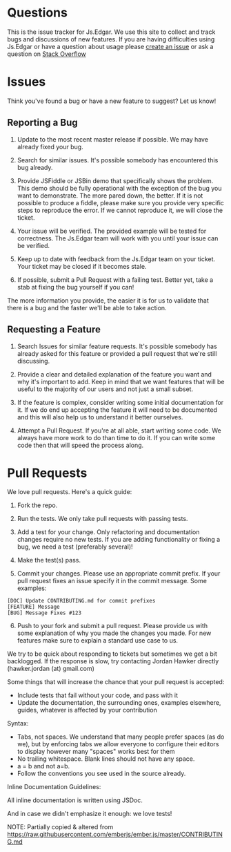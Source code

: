# Questions

This is the issue tracker for Js.Edgar. We use this site
to collect and track bugs and discussions of new features. If you are having
difficulties using Js.Edgar or have a question about usage please 
[create an issue](https://github.com/elwayman02/Js.Edgar/issues/) 
or ask a question on 
[Stack Overflow](http://stackoverflow.com/questions/ask?tags=Js.Edgar+Edgar)

# Issues

Think you've found a bug or have a new feature to suggest? Let us know!

## Reporting a Bug

1. Update to the most recent master release if possible. We may have already
fixed your bug.

2. Search for similar issues. It's possible somebody has encountered
this bug already.

3. Provide JSFiddle or JSBin demo that specifically shows the problem. This
demo should be fully operational with the exception of the bug you want to
demonstrate. The more pared down, the better.
If it is not possible to produce a fiddle, please make sure you provide very
specific steps to reproduce the error. If we cannot reproduce it, we will
close the ticket.

4. Your issue will be verified. The provided example will be tested for
correctness. The Js.Edgar team will work with you until your issue can
be verified.

5. Keep up to date with feedback from the Js.Edgar team on your ticket. Your
ticket may be closed if it becomes stale.

6. If possible, submit a Pull Request with a failing test. Better yet, take
a stab at fixing the bug yourself if you can!

The more information you provide, the easier it is for us to validate that
there is a bug and the faster we'll be able to take action.

## Requesting a Feature

1. Search Issues for similar feature requests. It's possible somebody has
already asked for this feature or provided a pull request that we're still
discussing.

2. Provide a clear and detailed explanation of the feature you want and why
it's important to add. Keep in mind that we want features that will be useful
to the majority of our users and not just a small subset.

3. If the feature is complex, consider writing some initial documentation for
it. If we do end up accepting the feature it will need to be documented and
this will also help us to understand it better ourselves.

4. Attempt a Pull Request. If you're at all able, start writing some code. We
always have more work to do than time to do it. If you can write some code
then that will speed the process along.

# Pull Requests

We love pull requests. Here's a quick guide:

1. Fork the repo.

2. Run the tests. We only take pull requests with passing tests.

3. Add a test for your change. Only refactoring and documentation changes
require no new tests. If you are adding functionality or fixing a bug, we need
a test (preferably several)!

4. Make the test(s) pass.

5. Commit your changes. Please use an appropriate commit prefix.
If your pull request fixes an issue specify it in the commit message. Some examples:

  ```
  [DOC] Update CONTRIBUTING.md for commit prefixes
  [FEATURE] Message
  [BUG] Message Fixes #123
  ```

6. Push to your fork and submit a pull request. Please provide us with some
explanation of why you made the changes you made. For new features make sure to
explain a standard use case to us.

We try to be quick about responding to tickets but sometimes we get a bit
backlogged. If the response is slow, try contacting Jordan Hawker directly (hawker.jordan (at) gmail.com)

Some things that will increase the chance that your pull request is accepted:

* Include tests that fail without your code, and pass with it
* Update the documentation, the surrounding ones, examples elsewhere, guides,
  whatever is affected by your contribution

Syntax:

* Tabs, not spaces.  We understand that many people prefer spaces (as do we), but by enforcing tabs 
  we allow everyone to configure their editors to display however many "spaces" works best for them
* No trailing whitespace. Blank lines should not have any space.
* a = b and not a=b.
* Follow the conventions you see used in the source already.

Inline Documentation Guidelines:

All inline documentation is written using JSDoc.

And in case we didn't emphasize it enough: we love tests!

NOTE: Partially copied & altered from https://raw.githubusercontent.com/emberjs/ember.js/master/CONTRIBUTING.md
